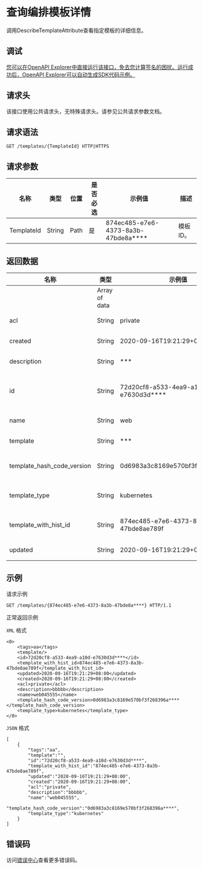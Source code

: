 # 查询编排模板详情

调用DescribeTemplateAttribute查看指定模板的详细信息。

## 调试

[您可以在OpenAPI Explorer中直接运行该接口，免去您计算签名的困扰。运行成功后，OpenAPI Explorer可以自动生成SDK代码示例。](https://api.aliyun.com/#product=CS&api=DescribeTemplateAttribute&type=ROA&version=2015-12-15)

## 请求头

该接口使用公共请求头，无特殊请求头。请参见公共请求参数文档。

## 请求语法

```
GET /templates/{TemplateId} HTTP|HTTPS
```

## 请求参数

|名称|类型|位置|是否必选|示例值|描述|
|--|--|--|----|---|--|
|TemplateId|String|Path|是|874ec485-e7e6-4373-8a3b-47bde8a\*\*\*\*|模板ID。 |

## 返回数据

|名称|类型|示例值|描述|
|--|--|---|--|
| |Array of data| |返回数据体 。 |
|acl|String|private|编排模板访问权限。 |
|created|String|2020-09-16T19:21:29+08:00|编排模板创建时间。 |
|description|String|\*\*\*|编排模板描述信息。 |
|id|String|72d20cf8-a533-4ea9-a10d-e7630d3d\*\*\*\*|编排模板ID，每次变更都会有一个模板ID。 |
|name|String|web|编排模板名称。 |
|template|String|\*\*\*|编排模板YAML内容。 |
|template\_hash\_code\_version|String|0d6983a3c8169e570bf3f268396\*\*\*\*|编排模板ID，用于应用中心。 |
|template\_type|String|kubernetes|编排模板类型，默认Kubernetes。 |
|template\_with\_hist\_id|String|874ec485-e7e6-4373-8a3b-47bde8ae789f|编排模板唯一ID，不随模板更新而改变。 |
|updated|String|2020-09-16T19:21:29+08:00|编排模板更新时间。 |

## 示例

请求示例

```
GET /templates/{874ec485-e7e6-4373-8a3b-47bde8a****} HTTP/1.1
```

正常返回示例

`XML` 格式

```
<0>
    <tags>aa</tags>
    <template/>
    <id>72d20cf8-a533-4ea9-a10d-e7630d3d****</id>
    <template_with_hist_id>874ec485-e7e6-4373-8a3b-47bde8ae789f</template_with_hist_id>
    <updated>2020-09-16T19:21:29+08:00</updated>
    <created>2020-09-16T19:21:29+08:00</created>
    <acl>private</acl>
    <description>bbbbb</description>
    <name>web045555</name>
    <template_hash_code_version>0d6983a3c8169e570bf3f268396a****</template_hash_code_version>
    <template_type>kubernetes</template_type>
</0>
```

`JSON` 格式

```
[
    {
        "tags":"aa",
        "template":"",
        "id":"72d20cf8-a533-4ea9-a10d-e7630d3d****",
        "template_with_hist_id":"874ec485-e7e6-4373-8a3b-47bde8ae789f",
        "updated":"2020-09-16T19:21:29+08:00",
        "created":"2020-09-16T19:21:29+08:00",
        "acl":"private",
        "description":"bbbbb",
        "name":"web045555",
        "template_hash_code_version":"0d6983a3c8169e570bf3f268396a****",
        "template_type":"kubernetes"
    }
]
```

## 错误码

访问[错误中心](https://error-center.aliyun.com/status/product/CS)查看更多错误码。

